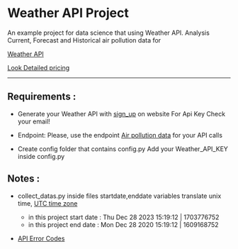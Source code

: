 # Weather API Project

An example project for data science that using Weather API.
Analysis Current, Forecast and Historical air pollution data for 

[Weather API](https://openweathermap.org/api)

[Look Detailed pricing](https://openweathermap.org/full-price#current)

---

## __Requirements__ :

- Generate your Weather API with [sign_up](https://openweathermap.org/home/sign_up) on website
    For Api Key Check your email!

- Endpoint:
    Please, use the endpoint [Air pollution data](https://openweathermap.org/api/air-pollution) for your API calls

- Create config folder that contains config.py
    Add your Weather_API_KEY inside config.py

## __Notes__ :

- collect_datas.py inside files startdate,enddate variables translate unix time, [UTC time zone](https://www.unixtimestamp.com/) 
    - in this project start date : Thu Dec 28 2023 15:19:12  | 1703776752
    - in this project end date : Mon Dec 28 2020 15:19:12 | 1609168752

- [API Error Codes](https://openweathermap.org/api/one-call-3#errors)


